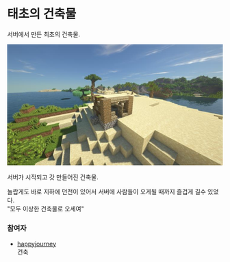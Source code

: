 # 태초의 건축물

서버에서 만든 최초의 건축물.

![sdf](../../asset/buildings/primitive_building/main.jpg)

서버가 시작되고 갓 만들어진 건축물.

놀랍게도 바로 지하에 던전이 있어서 서버에 사람들이 오게될 때까지 즐겁게 길수 있었다.  
"모두 이상한 건축물로 오세여"

### 참여자
<!-- tag_source_open:description:member_contribute -->
- [happyjourney](../members/happyjourney.md)  
건축
<!-- tag_close-->